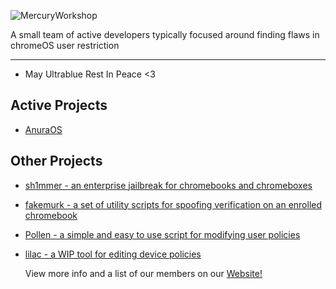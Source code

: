![MercuryWorkshop](https://github.com/MercuryWorkshop/.github/assets/89202835/98bf3013-3fdc-4de9-a9b2-d5ce54ad1a29)

A small team of active developers typically focused around finding flaws in chromeOS user restriction

<hr>

- May Ultrablue Rest In Peace <3
  
## Active Projects
- [AnuraOS](https://github.com/MercuryWorkshop/anuraos)

## Other Projects
- [sh1mmer - an enterprise jailbreak for chromebooks and chromeboxes](https://github.com/MercuryWorkshop/sh1mmer)
- [fakemurk - a set of utility scripts for spoofing verification on an enrolled chromebook](https://github.com/MercuryWorkshop/fakemurk/)
- [Pollen - a simple and easy to use script for modifying user policies](https://github.com/MercuryWorkshop/Pollen)
- [lilac - a WIP tool for editing device policies](https://github.com/MercuryWorkshop/lilac)

  View more info and a list of our members on our [Website!](https://mercurywork.shop)

